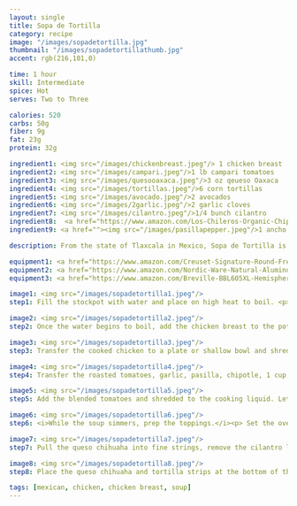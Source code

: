 ```yaml
---
layout: single
title: Sopa de Tortilla
category: recipe
image: "/images/sopadetortilla.jpg"
thumbnail: "/images/sopadetortillathumb.jpg"
accent: rgb(216,101,0)

time: 1 hour
skill: Intermediate
spice: Hot
serves: Two to Three

calories: 520
carbs: 50g
fiber: 9g
fat: 23g
protein: 32g

ingredient1: <img src="/images/chickenbreast.jpeg"/> 1 chicken breast
ingredient2: <img src="/images/campari.jpeg"/>1 lb campari tomatoes
ingredient3: <img src="/images/quesooaxaca.jpeg"/>3 oz qeueso Oaxaca
ingredient4: <img src="/images/tortillas.jpeg"/>6 corn tortillas
ingredient5: <img src="/images/avocado.jpeg"/>2 avocados
ingredient6: <img src="/images/2garlic.jpeg"/>2 garlic cloves
ingredient7: <img src="/images/cilantro.jpeg"/>1/4 bunch cilantro
ingredient8:  <a href="https://www.amazon.com/Los-Chileros-Organic-Chipotle-Package/dp/B00DIX9E3A/ref=as_li_ss_tl?ie=UTF8&qid=1481596889&sr=8-1&keywords=dried+chipotle+pepper&th=1&linkCode=ll1&tag=cilalime09-20&linkId=0458b689f247ea4baaafdb5f84085ce8"><img src="/images/chipotlepepper.jpeg"/>1 chipotle pepper</a>
ingredient9: <a href=""><img src="/images/pasillapepper.jpeg"/>1 ancho pepper</a>

description: From the state of Tlaxcala in Mexico, Sopa de Tortilla is a staple in Mexican and Tex-Mex kitchens. <i>Caldo de pollo</i> (chicken stock) builds complexity with roasted tomatoes, pasilla, and chipotle peppers. Crisp tortillas, melted queso de chihuaha, fresh cilantro and silky avocados accent this falvorful broth and deliver a complexity in textures, and contrast in flavors.

equipment1: <a href="https://www.amazon.com/Creuset-Signature-Round-French-Truffle/dp/B0076NOFSC/ref=as_li_ss_tl?s=kitchen&rps=1&ie=UTF8&qid=1481598867&sr=1-38&keywords=le+creuset&refinements=p_85:2470955011&th=1&linkCode=ll1&tag=cilalime09-20&linkId=b006520d939a82b80abca523f804e092"><img src="/images/stockpot.jpeg"/> stockpot, between 3-5 qt. </a>
equipment2: <a href="https://www.amazon.com/Nordic-Ware-Natural-Aluminum-Commercial/dp/B000G0KJG4/ref=sr_1_5?s=kitchen&rps=1&ie=UTF8&qid=1481599505&sr=1-5&keywords=baking+sheet&refinements=p_85%3A2470955011"><img src="/images/bakingsheet.jpeg"/>baking sheet</a>
equipment3: <a href="https://www.amazon.com/Breville-BBL605XL-Hemisphere-Control-Blender/dp/B005I72LMU/ref=as_li_ss_tl?s=kitchen&rps=1&ie=UTF8&qid=1481601822&sr=1-14&keywords=blender&refinements=p_85:2470955011,p_36:1253526011&linkCode=ll1&tag=cilalime09-20&linkId=b637316d3937e7e1c15e28b6e74a1c97"><img src="/images/blender.jpeg"/> blender </a>

image1: <img src="/images/sopadetortilla1.jpeg"/>
step1: Fill the stockpot with water and place on high heat to boil. <p> Move one of the oven racks to the upper third of the oven and set the oven to broil. Place the tomatoes on a a sheet pan and cook until the tomatoes char (about 20 minutes).</p>

image2: <img src="/images/sopadetortilla2.jpeg"/>
step2: Once the water begins to boil, add the chicken breast to the pot. Reduce the heat to medium high and simmer unil the chicken is cooke all the way through, and the fibers of the muscle begin to seperate. This will take approx. 10 minutes.

image3: <img src="/images/sopadetortilla3.jpeg"/>
step3: Transfer the cooked chicken to a plate or shallow bowl and shred the meat with two forks. <p><i>Do not discard the cooking liquid as you'll need it later.</i></p>

image4: <img src="/images/sopadetortilla4.jpeg"/>
step4: Transfer the roasted tomatoes, garlic, pasilla, chipotle, 1 cup of water, and 1 tsp of salt to a blender. Puree until the dried chiles have broken up and the mixture is uniform. <p><i> Note that the contents of the blender will be hot. Hold the lid of the blender in place to prevent any spills.</i></p>

image5: <img src="/images/sopadetortilla5.jpeg"/>
step5: Add the blended tomatoes and shredded to the cooking liquid. Let the soup simmer for 20 minutes on medium heat.

image6: <img src="/images/sopadetortilla6.jpeg"/>
step6: <i>While the soup simmers, prep the toppings.</i><p> Set the oven to 425˚. Cut the tortillas into 1/4" strips. Place the tortillas on a baking sheet and toss with a tbsp of olive oil. Place the tortillas in the upper third of the oven. Roast the tortillas until browned, check on them every 3 minutes to rotate the contents. </p>

image7: <img src="/images/sopadetortilla7.jpeg"/>
step7: Pull the queso chihuaha into fine strings, remove the cilantro leaves from the stems, and slice the avocados.

image8: <img src="/images/sopadetortilla8.jpeg"/>
step8: Place the queso chihuaha and tortilla strips at the bottom of the bowl. Ladle the the soup over the tortillas. Accent the soup with the sliced avocados and cilantro leaves.

tags: [mexican, chicken, chicken breast, soup]
---
```



